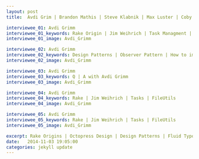 ```yaml
---
layout: post
title:  Avdi Grim | Brandon Mathis | Steve Klabnik | Max Luster | Coby Chapple

interviewee_01: Avdi Grimm
interviewee_01_keywords: Rake Origin | Jim Weihrich | Task Managment | Working @ Facebook  
interviewee_01_image: Avdi_Grimm

interviewee_02: Avdi Grimm
interviewee_02_keywords: Design Patterns | Observer Pattern | How to improve | FileUtils Module
interviewee_02_image: Avdi_Grimm

interviewee_03: Avdi Grimm
interviewee_03_keywords: Q | A with Avdi Grimm 
interviewee_03_image: Avdi_Grimm

interviewee_04: Avdi Grimm
interviewee_04_keywords: Rake | Jim Weihrich | Tasks | FileUtils
interviewee_04_image: Avdi_Grimm

interviewee_05: Avdi Grimm
interviewee_05_keywords: Rake | Jim Weihrich | Tasks | FileUtils
interviewee_05_image: Avdi_Grimm

excerpt: Rake Origins | Octopress Design | Design Patterns | Fluid Typography | Working @ Github | Rake Origins | Octopress Design | Design Patterns | Fluid Typography | Working @ Github | Rake Origins | Octopress Design | Design Patterns | Fluid Typography | Working @ Github
date:   2014-11-03 19:05:00
categories: jekyll update
---
```


